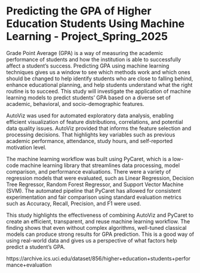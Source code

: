 # Predicting the GPA of Higher Education Students Using Machine Learning - Project_Spring_2025
<p>Grade Point Average (GPA) is a way of measuring the academic performance of students and how the institution is able to successfully affect a student’s success. Predicting GPA using machine learning techniques gives us a window to see which methods work and which ones should be changed to help identify students who are close to falling behind, enhance educational planning, and help students understand what the right routine is to succeed. This study will investigate the application of machine learning models to predict students’ GPA based on a diverse set of academic, behavioral, and socio-demographic features.
<p></p>AutoViz was used for automated exploratory data analysis, enabling efficient visualization of feature distributions, correlations, and potential data quality issues. AutoViz provided that informs the feature selection and processing decisions. That highlights key variables such as previous academic performance, attendance, study hours, and self-reported motivation level. 
<p></p>The machine learning workflow was built using PyCaret, which is a low-code machine learning library that streamlines data processing, model comparison, and performance evaluations. There were a variety of regression models that were evaluated, such as Linear Regression, Decision Tree Regressor, Random Forest Regressor, and Support Vector Machine (SVM). The automated pipeline that PyCaret has allowed for consistent experimentation and fair comparison using standard evaluation metrics such as Accuracy, Recall, Precision, and F1 were used. 
<p></p>This study highlights the effectiveness of combining AutoViz and PyCaret to create an efficient, transparent, and reuse machine learning workflow. The finding shows that even without complex algorithms, well-tuned classical models can produce strong results for GPA prediction. This is a good way of using real-world data and gives us a perspective of what factors help predict a student’s GPA.
<p>https://archive.ics.uci.edu/dataset/856/higher+education+students+performance+evaluation
